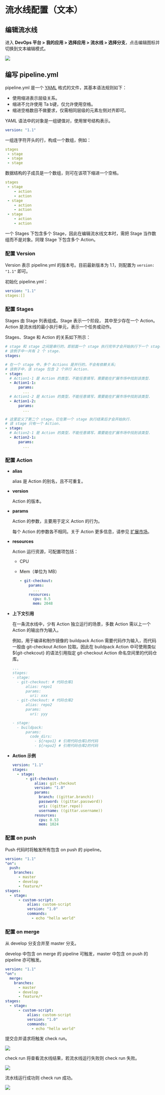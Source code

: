 # 流水线配置（文本）

## 编辑流水线
进入 **DevOps 平台 > 我的应用 > 选择应用 > 流水线 > 选择分支**，点击编辑图标并切换到文本编辑模式。

![](https://terminus-paas.oss-cn-hangzhou.aliyuncs.com/paas-doc/2021/08/23/86d13308-677c-4c5e-9772-b68871864b30.png)

## 编写 pipeline.yml

pipeline.yml 是一个 [YAML](https://yaml.org/spec/1.2/spec.html) 格式的文件，其基本语法规则如下：

- 使用缩进表示层级关系。
- 缩进不允许使用 Ta b键，仅允许使用空格。
- 缩进空格数目不做要求，仅需相同层级的元素左侧对齐即可。

YAML 语法中的对象是一组键值对，使用冒号结构表示。

 ``` yaml
 version: "1.1"
 ```

一组连字符开头的行，构成一个数组，例如：

``` yaml
stages
 - stage
 - stage
 - stage
```


数据结构的子成员是一个数组，则可在该项下缩进一个空格。

``` yaml
stages
 - stage
    - action
    - action
 - stage
    - action
    - action
 - stage
    - action
    - action
```

一个 Stages 下包含多个 Stage，因此在编辑流水线文本时，需把 Stage 当作数组而不是对象。同理 Stage 下包含多个 Action。

### 配置 Version
Version 表示 pipeline.yml 的版本号。目前最新版本为 1.1，则配置为 `version: "1.1"` 即可。

初始化 pipeline.yml：

``` yaml
version: "1.1"
stages:[]
```

### 配置 Stages
Stages 由 Stage 列表组成。Stage 表示一个阶段， 其中至少存在一个 Action。Action 是流水线的最小执行单元，表示一个任务或动作。

Stages、Stage 和 Action 的关系如下所示：

``` yaml
# stage 和 stage 之间是串行的，即前面一个 stage 执行完毕才会开始执行下一个 stage.
# 该例子中一共有 2 个 stage.
stages:

# 在一个 stage 中，多个 Actions 是并行的，不会有依赖关系;
# 该例子中，该 stage 包含 2 个并行 Action.
- stage:
  # Action1-1 是 Action 的类型，不能任意填写，需要能在扩展市场中找到该类型.
  - Action1-1:
      params:
        ...
  # Action1-2 是 Action 的类型，不能任意填写，需要能在扩展市场中找到该类型.
  - Action1-2:
      params:
        ...

# 这里定义了第二个 stage，它在第一个 stage 执行结束后才会开始执行.
# 该 stage 只有一个 Action.
- stage:
  # Action2-1 是 Action 的类型，不能任意填写，需要能在扩展市场中找到该类型.
  - Action2-1:
      params:
        ...
```

### 配置 Action

* **alias**

  alias 是 Action 的别名，且不可重复。

* **version**

  Action 的版本。

* **params**

  Action 的参数，主要用于定义 Action 的行为。

  每个 Action 的参数各不相同。关于 Action 更多信息，请参见 [扩展市场](https://www.erda.cloud/market/pipeline)。

* **resources**

  Action 运行资源，可配置项包括：
  * CPU

  * Mem（单位为 MB）

    ```yaml
    - git-checkout:
        params:
          ...
        resources:
          cpu: 0.5
          mem: 2048
    ```

* **上下文引用**

  在一条流水线中，少有 Action 独立运行的场景，多数 Action 需以上一个 Action 的输出作为输入。

  例如，用于编译和制作镜像的 buildpack Action 需要代码作为输入，而代码一般由 git-checkout Action 拉取。因此在 buildpack Action 中可使用类似 ${git-chekcout} 的语法引用指定 git-checkout Action 命名空间里的代码仓库。

  ```yaml
  ...
  stages:
  - stage:
    - git-checkout: # 代码仓库1
        alias: repo1
        params:
          uri: xxx
    - git-checkout: # 代码仓库2
        alias: repo2
        params:
          uri: yyy

  - stage:
    - buildpack:
        params:
          code_dirs:
            - ${repo1} # 引用代码仓库1的代码
            - ${repo2} # 引用代码仓库2的代码
  ```

* **Action 示例**

  ```yaml
  version: "1.1"
  stages:
    - stage:
        - git-checkout:
            alias: git-checkout
            version: "1.0"
            params:
              branch: ((gittar.branch))
              password: ((gittar.password))
              uri: ((gittar.repo))
              username: ((gittar.username))
            resources:
              cpu: 0.53
              mem: 1024
  ```

### 配置 on push

Push 代码时将触发所有包含 on push 的 pipeline。

``` yaml
version: "1.1"
"on":
  push:
    branches:
      - master
      - develop
      - feature/*
stages:
  - stage:
      - custom-script:
          alias: custom-script
          version: "1.0"
          commands:
            - echo "hello world"
```

### 配置 on merge

从 develop 分支合并至 master 分支。

develop 中包含 on merge 的 pipeline 可触发，master 中包含 on push 的 pipeline 亦可触发。

``` yaml
version: "1.1"
"on":
  merge:
    branches:
      - master
      - develop
      - feature/*
stages:
  - stage:
      - custom-script:
          alias: custom-script
          version: "1.0"
          commands:
            - echo "hello world"
```

提交合并请求将触发 check run。

![](https://terminus-paas.oss-cn-hangzhou.aliyuncs.com/paas-doc/2021/08/23/9bdbb705-35e4-4bab-bb6a-5622df894ec8.png)

check run 将查看流水线结果，若流水线运行失败则 check run 失败。

![](https://terminus-paas.oss-cn-hangzhou.aliyuncs.com/paas-doc/2021/08/23/460e8019-0b9c-480d-b925-539662be6d8d.png)

流水线运行成功则 check run 成功。

![](https://terminus-paas.oss-cn-hangzhou.aliyuncs.com/paas-doc/2021/08/23/9af6c5c1-689b-4cc4-ad81-261d28706b24.png)

